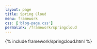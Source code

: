 ```yaml
---
layout: page
title: Spring Cloud
menu: framework
css: ['blog-page.css']
permalink: /framework/springcloud
---
```

{% include framework/springcloud.html %}